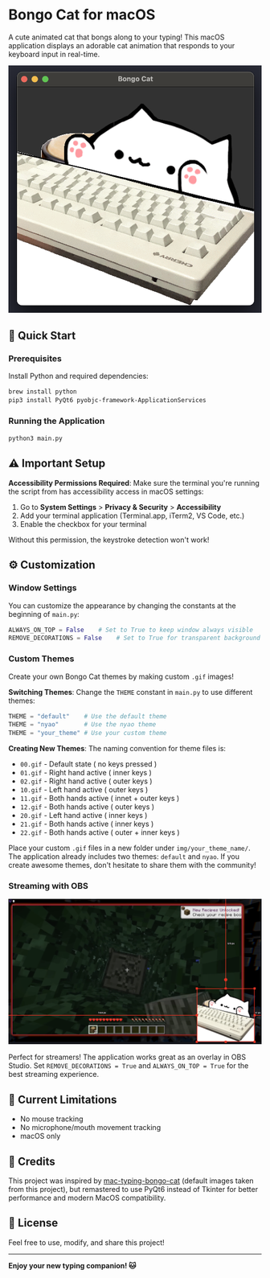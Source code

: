 # Bongo Cat for macOS

A cute animated cat that bongs along to your typing! This macOS application displays an adorable cat animation that responds to your keyboard input in real-time.

![Bongo Cat Demo](examples/default.png)

## 🚀 Quick Start

### Prerequisites
Install Python and required dependencies:

```bash
brew install python
pip3 install PyQt6 pyobjc-framework-ApplicationServices
```

### Running the Application
```bash
python3 main.py
```

## ⚠️ Important Setup

**Accessibility Permissions Required**: Make sure the terminal you're running the script from has accessibility access in macOS settings:

1. Go to **System Settings** > **Privacy & Security** > **Accessibility**
2. Add your terminal application (Terminal.app, iTerm2, VS Code, etc.)
3. Enable the checkbox for your terminal

Without this permission, the keystroke detection won't work!

## ⚙️ Customization

### Window Settings
You can customize the appearance by changing the constants at the beginning of `main.py`:

```python
ALWAYS_ON_TOP = False    # Set to True to keep window always visible
REMOVE_DECORATIONS = False    # Set to True for transparent background
```

### Custom Themes
Create your own Bongo Cat themes by making custom `.gif` images! 

**Switching Themes**: Change the `THEME` constant in `main.py` to use different themes:
```python
THEME = "default"    # Use the default theme
THEME = "nyao"       # Use the nyao theme
THEME = "your_theme" # Use your custom theme
```

**Creating New Themes**: The naming convention for theme files is:
- `00.gif` - Default state          ( no keys pressed )
- `01.gif` - Right hand active      ( inner keys )
- `02.gif` - Right hand active      ( outer keys )
- `10.gif` - Left hand active       ( outer keys )
- `11.gif` - Both hands active      ( innet + outer keys )
- `12.gif` - Both hands active      ( outer keys )
- `20.gif` - Left hand active       ( inner keys )  
- `21.gif` - Both hands active      ( inner keys )
- `22.gif` - Both hands active      ( outer + inner keys )

Place your custom `.gif` files in a new folder under `img/your_theme_name/`. The application already includes two themes: `default` and `nyao`. If you create awesome themes, don't hesitate to share them with the community!

### Streaming with OBS
![OBS Example](examples/obs.png)

Perfect for streamers! The application works great as an overlay in OBS Studio. Set `REMOVE_DECORATIONS = True` and `ALWAYS_ON_TOP = True` for the best streaming experience.

## 🚧 Current Limitations

- No mouse tracking
- No microphone/mouth movement tracking
- macOS only

## 🙏 Credits

This project was inspired by [mac-typing-bongo-cat](https://github.com/111116/mac-typing-bongo-cat) (default images taken from this project), but remastered to use PyQt6 instead of Tkinter for better performance and modern MacOS compatibility.
## 📝 License

Feel free to use, modify, and share this project!

---

**Enjoy your new typing companion! 🐱**